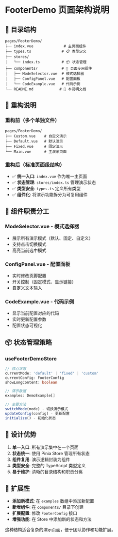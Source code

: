# FooterDemo 页面架构说明

## 📁 目录结构

```
pages/FooterDemo/
├── index.vue              # 主页面组件
├── types.ts              # 📋 类型定义
├── stores/
│   └── index.ts          # 📦 状态管理
├── components/           # 🧩 页面专用组件
│   ├── ModeSelector.vue  # 模式选择器
│   ├── ConfigPanel.vue   # 配置面板
│   └── CodeExample.vue   # 代码示例
└── README.md            # 📖 本说明文档
```

## 🎯 重构说明

### 重构前（多个单独文件）

```
pages/FooterDemo/
├── Custom.vue    # 自定义演示
├── Default.vue   # 默认演示
├── Fixed.vue     # 固定演示
└── Main.vue      # 主演示页面
```

### 重构后（标准页面级结构）

- ✅ **统一入口**: `index.vue` 作为唯一主页面
- ✅ **状态管理**: `stores/index.ts` 管理演示状态
- ✅ **类型安全**: `types.ts` 定义所有类型
- ✅ **组件化**: 将演示功能拆分为可复用组件

## 🧩 组件职责分工

### ModeSelector.vue - 模式选择器

- 展示所有演示模式（默认、固定、自定义）
- 支持点击切换模式
- 高亮当前选中模式

### ConfigPanel.vue - 配置面板

- 实时修改页脚配置
- 开关控制（固定模式、显示链接）
- 自定义文本输入

### CodeExample.vue - 代码示例

- 显示当前配置对应的代码
- 实时更新配置参数
- 配置状态可视化

## 📦 状态管理策略

### useFooterDemoStore

```typescript
// 核心状态
currentMode: 'default' | 'fixed' | 'custom'
currentConfig: FooterConfig
showLongContent: boolean

// 演示数据
examples: DemoExample[]

// 主要方法
switchMode(mode) - 切换演示模式
updateConfig(config) - 更新配置
initialize() - 初始化状态
```

## 🎨 设计优势

1. **单一入口**: 所有演示集中在一个页面
2. **状态统一**: 使用 Pinia Store 管理所有状态
3. **组件复用**: 演示逻辑封装为组件
4. **类型安全**: 完整的 TypeScript 类型定义
5. **易于维护**: 清晰的目录结构和职责分离

## 🚀 扩展性

- **添加新模式**: 在 `examples` 数组中添加新配置
- **新增组件**: 在 `components/` 目录下创建
- **扩展配置**: 修改 `FooterConfig` 接口
- **增强功能**: 在 Store 中添加新的状态和方法

这种结构适合复杂的演示页面，便于团队协作和功能扩展。
